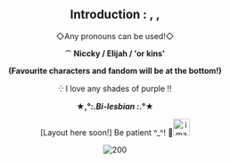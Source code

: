 <div align="center">

## Introduction : , ,

◇Any pronouns can be used!◇

⁀ **Niccky / Elijah / 'or kins'**

__(Favourite characters and fandom will be at the bottom!)__

⁛ I love any shades of purple ‼

 **★,°*:.Bi-lesbian :*.°★**

[Layout here soon!] Be patient ^_^! 💞<img width="30" height="30" alt="image" src="https://github.com/user-attachments/assets/c70e0ea4-3f11-48da-a2e7-7ef4e736d86b" />


![200](https://github.com/user-attachments/assets/d05f2122-ba34-46b2-b640-180febac0308)



</div>
